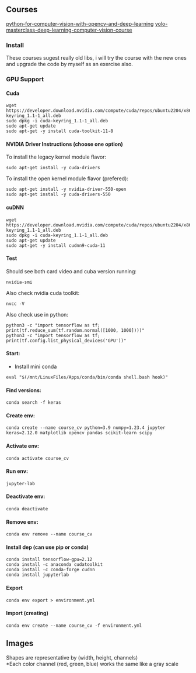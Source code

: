 ## Courses

[python-for-computer-vision-with-opencv-and-deep-learning](https://www.udemy.com/course/python-for-computer-vision-with-opencv-and-deep-learning)
[yolo-masterclass-deep-learning-computer-vision-course](https://www.udemy.com/course/yolo-masterclass-deep-learning-computer-vision-course)

### Install

These courses sugest really old libs, i will try the course with the new ones and upgrade the code by myself as an exercise also.

### GPU Support
#### Cuda
```
wget https://developer.download.nvidia.com/compute/cuda/repos/ubuntu2204/x86_64/cuda-keyring_1.1-1_all.deb
sudo dpkg -i cuda-keyring_1.1-1_all.deb
sudo apt-get update
sudo apt-get -y install cuda-toolkit-11-8
```
#### NVIDIA Driver Instructions (choose one option)
To install the legacy kernel module flavor:
```
sudo apt-get install -y cuda-drivers
```
To install the open kernel module flavor (prefered):
```
sudo apt-get install -y nvidia-driver-550-open
sudo apt-get install -y cuda-drivers-550
```
#### cuDNN
```
wget https://developer.download.nvidia.com/compute/cuda/repos/ubuntu2204/x86_64/cuda-keyring_1.1-1_all.deb
sudo dpkg -i cuda-keyring_1.1-1_all.deb
sudo apt-get update
sudo apt-get -y install cudnn9-cuda-11
```
#### Test
Should see both card video and cuba version running:
```
nvidia-smi
```
Also check nvidia cuda toolkit:
```
nvcc -V
```
Also check use in python:
```
python3 -c "import tensorflow as tf; print(tf.reduce_sum(tf.random.normal([1000, 1000])))"
python3 -c "import tensorflow as tf; print(tf.config.list_physical_devices('GPU'))"
```

#### Start: 
- Install mini conda   
```
eval "$(/mnt/LinuxFiles/Apps/conda/bin/conda shell.bash hook)"
```

#### Find versions:
```
conda search -f keras
```

#### Create env:
```
conda create --name course_cv python=3.9 numpy=1.23.4 jupyter keras=2.12.0 matplotlib opencv pandas scikit-learn scipy
```

#### Activate env:
```
conda activate course_cv
```

#### Run env:
```
jupyter-lab
```

#### Deactivate env:
```
conda deactivate
```

#### Remove env:
```
conda env remove --name course_cv
```

#### Install dep (can use pip or conda)
```
conda install tensorflow-gpu=2.12
conda install -c anaconda cudatoolkit
conda install -c conda-forge cudnn
conda install jupyterlab
```

#### Export
```
conda env export > environment.yml
```

#### Import (creating)
```
conda env create --name course_cv -f environment.yml
```

## Images

Shapes are representative by (width, height, channels)  
*Each color channel (red, green, blue) works the same like a gray scale  
